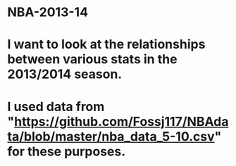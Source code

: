 # NBA-2013-14
# I want to look at the relationships between various stats in the 2013/2014 season.
# I used data from "https://github.com/Fossj117/NBAdata/blob/master/nba_data_5-10.csv" for these purposes.
